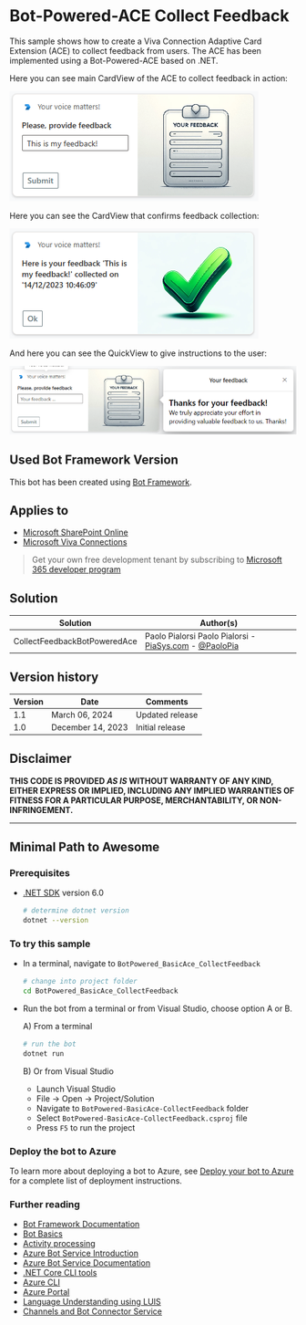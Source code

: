 ﻿# Bot-Powered-ACE Collect Feedback

This sample shows how to create a Viva Connection Adaptive Card Extension (ACE) to collect feedback from users. The ACE has been implemented using a Bot-Powered-ACE based on .NET.

Here you can see main CardView of the ACE to collect feedback in action:

![Collect feedback CardView](./assets/feedback-ace-01.png)

Here you can see the CardView that confirms feedback collection:

![Feedback collected CardView](./assets/feedback-ace-02.png)

And here you can see the QuickView to give instructions to the user:

![Collect feedback instructions QuickView](./assets/feedback-ace-03.png)

## Used Bot Framework Version

This bot has been created using [Bot Framework](https://dev.botframework.com).

## Applies to

- [Microsoft SharePoint Online](https://www.microsoft.com/en-us/microsoft-365/sharepoint/collaboration)
- [Microsoft Viva Connections](https://learn.microsoft.com/en-us/viva/connections/viva-connections-overview)

> Get your own free development tenant by subscribing to [Microsoft 365 developer program](http://aka.ms/o365devprogram)

## Solution

| Solution    | Author(s)                                               |
| ----------- | ------------------------------------------------------- |
| CollectFeedbackBotPoweredAce | Paolo Pialorsi Paolo Pialorsi - [PiaSys.com](https://www.piasys.com/) - [@PaoloPia](https://twitter.com/PaoloPia) |

## Version history

| Version | Date             | Comments        |
| ------- | ---------------- | --------------- |
| 1.1     | March 06, 2024   | Updated release |
| 1.0     | December 14, 2023   | Initial release |

## Disclaimer

**THIS CODE IS PROVIDED _AS IS_ WITHOUT WARRANTY OF ANY KIND, EITHER EXPRESS OR IMPLIED, INCLUDING ANY IMPLIED WARRANTIES OF FITNESS FOR A PARTICULAR PURPOSE, MERCHANTABILITY, OR NON-INFRINGEMENT.**

---

## Minimal Path to Awesome

### Prerequisites

- [.NET SDK](https://dotnet.microsoft.com/download) version 6.0

  ```bash
  # determine dotnet version
  dotnet --version
  ```

### To try this sample

- In a terminal, navigate to `BotPowered_BasicAce_CollectFeedback`

    ```bash
    # change into project folder
    cd BotPowered_BasicAce_CollectFeedback
    ```

- Run the bot from a terminal or from Visual Studio, choose option A or B.

  A) From a terminal

  ```bash
  # run the bot
  dotnet run
  ```

  B) Or from Visual Studio

  - Launch Visual Studio
  - File -> Open -> Project/Solution
  - Navigate to `BotPowered-BasicAce-CollectFeedback` folder
  - Select `BotPowered-BasicAce-CollectFeedback.csproj` file
  - Press `F5` to run the project

### Deploy the bot to Azure

To learn more about deploying a bot to Azure, see [Deploy your bot to Azure](https://aka.ms/azuredeployment) for a complete list of deployment instructions.

### Further reading

- [Bot Framework Documentation](https://docs.botframework.com)
- [Bot Basics](https://docs.microsoft.com/azure/bot-service/bot-builder-basics?view=azure-bot-service-4.0)
- [Activity processing](https://docs.microsoft.com/en-us/azure/bot-service/bot-builder-concept-activity-processing?view=azure-bot-service-4.0)
- [Azure Bot Service Introduction](https://docs.microsoft.com/azure/bot-service/bot-service-overview-introduction?view=azure-bot-service-4.0)
- [Azure Bot Service Documentation](https://docs.microsoft.com/azure/bot-service/?view=azure-bot-service-4.0)
- [.NET Core CLI tools](https://docs.microsoft.com/en-us/dotnet/core/tools/?tabs=netcore2x)
- [Azure CLI](https://docs.microsoft.com/cli/azure/?view=azure-cli-latest)
- [Azure Portal](https://portal.azure.com)
- [Language Understanding using LUIS](https://docs.microsoft.com/en-us/azure/cognitive-services/luis/)
- [Channels and Bot Connector Service](https://docs.microsoft.com/en-us/azure/bot-service/bot-concepts?view=azure-bot-service-4.0)